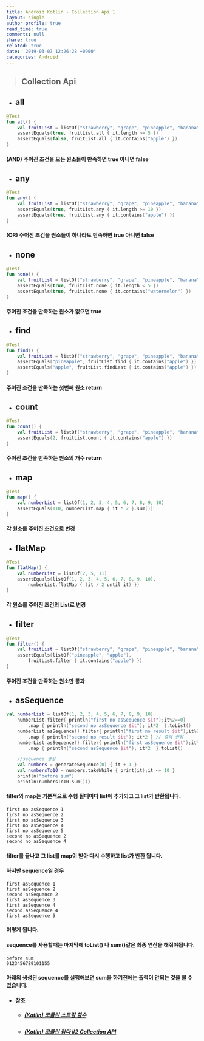 ```yaml
---
title: Android Kotlin - Collection Api 1
layout: single
author_profile: true
read_time: true
comments: null
share: true
related: true
date: '2019-03-07 12:26:28 +0900'
categories: Android
---
```


> ## Collection Api

* ## all
```kotlin
@Test
fun all() {
	val fruitList = listOf("strawberry", "grape", "pineapple", "banana", "apple")
	assertEquals(true, fruitList.all { it.length >= 5 })
	assertEquals(false, fruitList.all { it.contains("apple") })
}
```
#### (AND) 	주어진 조건을 모든 원소들이 만족하면 true 아니면 false 
* ## any
```kotlin
@Test
fun any() {
    val fruitList = listOf("strawberry", "grape", "pineapple", "banana", "apple")
    assertEquals(true, fruitList.any { it.length >= 10 })
    assertEquals(true, fruitList.any { it.contains("apple") })
}
```
#### (OR) 	주어진 조건을 원소들이 하나라도 만족하면 true 아니면 false 
* ## none
```kotlin
@Test
fun none() {
    val fruitList = listOf("strawberry", "grape", "pineapple", "banana", "apple")
    assertEquals(true, fruitList.none { it.length < 5 })
    assertEquals(true, fruitList.none { it.contains("watermelon") })
}
```
#### 	주어진 조건을 만족하는 원소가 없으면 true
* ## find
```kotlin
@Test
fun find() {
    val fruitList = listOf("strawberry", "grape", "pineapple", "banana", "apple")
    assertEquals("pineapple", fruitList.find { it.contains("apple") })
    assertEquals("apple", fruitList.findLast { it.contains("apple") })
}
```
#### 	주어진 조건을 만족하는 첫번째 원소 return
* ## count
```kotlin
@Test
fun count() {
    val fruitList = listOf("strawberry", "grape", "pineapple", "banana", "apple")
    assertEquals(2, fruitList.count { it.contains("apple") })
}
```
#### 	주어진 조건을 만족하는 원소의 개수 return
* ## map
```kotlin
@Test
fun map() {
    val numberList = listOf(1, 2, 3, 4, 5, 6, 7, 8, 9, 10)
    assertEquals(110, numberList.map { it * 2 }.sum())
}
```
#### 	각 원소를 주어진 조건으로 변경
* ## flatMap
```kotlin
@Test
fun flatMap() {
    val numberList = listOf(2, 5, 11)
    assertEquals(listOf(1, 2, 3, 4, 5, 6, 7, 8, 9, 10),
		numberList.flatMap { (it / 2 until it) })
}
```
#### 	각 원소를 주어진 조건의 List로 변경
* ## filter
```kotlin
@Test
fun filter() {
    val fruitList = listOf("strawberry", "grape", "pineapple", "banana", "apple")
    assertEquals(listOf("pineapple", "apple"),
		fruitList.filter { it.contains("apple") })
}
```
#### 	주어진 조건을 만족하는 원소만 통과
* ## asSequence
```kotlin
val numberList = listOf(1, 2, 3, 4, 5, 6, 7, 8, 9, 10)
    numberList.filter{ println("first no asSequence $it");it%2==0}
		.map { println("second no asSequence $it"); it*2  }.toList()
    numberList.asSequence().filter{ println("first no result $it");it%2==0}
		.map { println("second no result $it"); it*2 } // 출력 안됨
    numberList.asSequence().filter{ println("first asSequence $it");it%2==0}
		.map { println("second asSequence $it"); it*2  }.toList()

	//sequence 생성
    val numbers = generateSequence(0) { it + 1 }
    val numbersTo10 = numbers.takeWhile { print(it);it <= 10 }
    println("before sum")
    println(numbersTo10.sum())}
```
#### filter와 map는 기본적으로 수행 될때마다 list에 추가되고 그 list가 반환됩니다.
```
first no asSequence 1
first no asSequence 2
first no asSequence 3
first no asSequence 4
first no asSequence 5
second no asSequence 2
second no asSequence 4
```
####  filter를 끝나고 그 list를 map이 받아 다시 수행하고 list가 반환 됩니다.
#### 하지만 sequence일 경우
```
first asSequence 1
first asSequence 2
second asSequence 2
first asSequence 3
first asSequence 4
second asSequence 4
first asSequence 5
```
#### 이렇게 됩니다.
#### sequence를 사용할때는 마지막에 toList() 나 sum()같은 최종 연산을 해줘야됩니다.
```
before sum
0123456789101155
```
#### 아래의 생성된 sequence를 실행해보면 sum을 하기전에는 출력이 안되는 것을 볼 수 있습니다.



		
* #### 참조
	* ##### [(Kotlin) 코틀린 스트림 함수] 
	* ##### [(Kotlin) 코틀린 람다 #2 Collection API]


[(Kotlin) 코틀린 스트림 함수]: https://namget.tistory.com/entry/Kotlin-%EC%BD%94%ED%8B%80%EB%A6%B0-%EC%8A%A4%ED%8A%B8%EB%A6%BC-%ED%95%A8%EC%88%98-map-flatMap-groupBy-filter-take-drop-first-distinct-zip-joinToString-count-any-none-max-min-average
[(Kotlin) 코틀린 람다 #2 Collection API]: https://tourspace.tistory.com/111